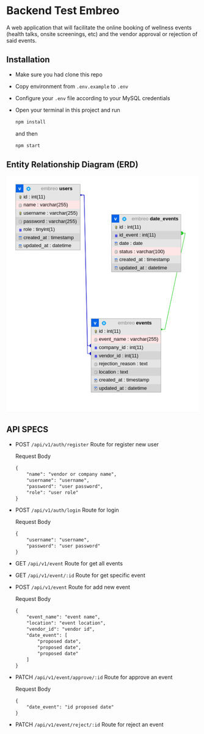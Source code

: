 # Backend Test Embreo

A web application that will facilitate the online booking of wellness events (health talks, onsite screenings, etc) and the vendor approval or rejection of said events.

## Installation 

- Make sure you had clone this repo
- Copy environment from `.env.example` to `.env`
- Configure your `.env` file according to your MySQL credentials
- Open your terminal in this project and run 

	```bash
	npm install
	```

	and then

	```bash
	npm start
	```

## Entity Relationship Diagram (ERD)

![alt text](https://github.com/mathiuskormasela12/back-test-embreo/blob/main/screenshoot/ERD.png?raw=true)

## API SPECS

- POST `/api/v1/auth/register` Route for register new user

	Request Body

	```
	{
		"name": "vendor or company name",
		"username": "username",
		"password": "user password",
		"role": "user role"
	}
	```

- POST `/api/v1/auth/login` Route for login

	Request Body

	```
	{
		"username": "username",
		"password": "user password"
	}
	```

- GET `/api/v1/event` Route for get all events
- GET `/api/v1/event/:id` Route for get specific event
- POST `/api/v1/event` Route for add new event

	Request Body 

	```
	{
		"event_name": "event name",
		"location": "event location",
		"vendor_id": "vendor id",
		"date_event": [
			"proposed date",
			"proposed date",
			"proposed date"
		]
	}
	```

- PATCH `/api/v1/event/approve/:id` Route for approve an event

	Request Body 

	```
	{
		"date_event": "id proposed date"
	}
	```

- PATCH `/api/v1/event/reject/:id` Route for reject an event